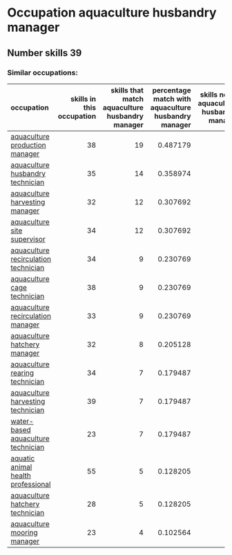 # Occupation aquaculture husbandry manager
## Number skills 39
### Similar occupations:
| occupation                                                                      |   skills in this occupation |   skills that match aquaculture husbandry manager |   percentage match with aquaculture husbandry manager |   skills not in aquaculture husbandry manager |
|:--------------------------------------------------------------------------------|----------------------------:|--------------------------------------------------:|------------------------------------------------------:|----------------------------------------------:|
| [aquaculture production manager](aquaculture_production_manager.md)             |                          38 |                                                19 |                                              0.487179 |                                            19 |
| [aquaculture husbandry technician](aquaculture_husbandry_technician.md)         |                          35 |                                                14 |                                              0.358974 |                                            21 |
| [aquaculture harvesting manager](aquaculture_harvesting_manager.md)             |                          32 |                                                12 |                                              0.307692 |                                            20 |
| [aquaculture site supervisor](aquaculture_site_supervisor.md)                   |                          34 |                                                12 |                                              0.307692 |                                            22 |
| [aquaculture recirculation technician](aquaculture_recirculation_technician.md) |                          34 |                                                 9 |                                              0.230769 |                                            25 |
| [aquaculture cage technician](aquaculture_cage_technician.md)                   |                          38 |                                                 9 |                                              0.230769 |                                            29 |
| [aquaculture recirculation manager](aquaculture_recirculation_manager.md)       |                          33 |                                                 9 |                                              0.230769 |                                            24 |
| [aquaculture hatchery manager](aquaculture_hatchery_manager.md)                 |                          32 |                                                 8 |                                              0.205128 |                                            24 |
| [aquaculture rearing technician](aquaculture_rearing_technician.md)             |                          34 |                                                 7 |                                              0.179487 |                                            27 |
| [aquaculture harvesting technician](aquaculture_harvesting_technician.md)       |                          39 |                                                 7 |                                              0.179487 |                                            32 |
| [water-based aquaculture technician](water-based_aquaculture_technician.md)     |                          23 |                                                 7 |                                              0.179487 |                                            16 |
| [aquatic animal health professional](aquatic_animal_health_professional.md)     |                          55 |                                                 5 |                                              0.128205 |                                            50 |
| [aquaculture hatchery technician](aquaculture_hatchery_technician.md)           |                          28 |                                                 5 |                                              0.128205 |                                            23 |
| [aquaculture mooring manager](aquaculture_mooring_manager.md)                   |                          23 |                                                 4 |                                              0.102564 |                                            19 |
